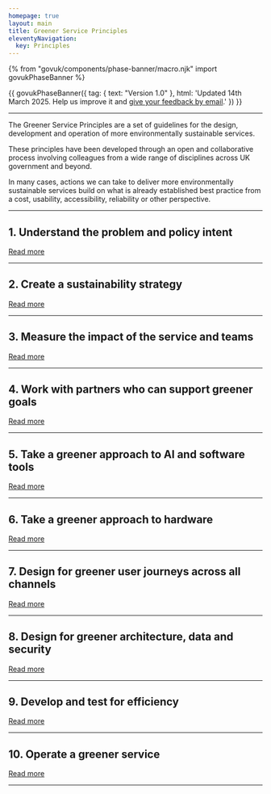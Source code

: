 ```yaml
---
homepage: true
layout: main
title: Greener Service Principles
eleventyNavigation:
  key: Principles
---
```


{% from "govuk/components/phase-banner/macro.njk" import govukPhaseBanner %}

{{ govukPhaseBanner({
  tag: {
    text: "Version 1.0"
  },
  html: 'Updated 14th March 2025. Help us improve it and <a class="govuk-link" href="#">give your feedback by email</a>.'
}) }}

* * *

The Greener Service Principles are a set of guidelines for the design, development and operation of more environmentally sustainable services.

These principles have been developed through an open and collaborative process involving colleagues from a wide range of disciplines across UK government and beyond.

<div class="govuk-inset-text app-wcag-callout">
  <p class="govuk-body">In many cases, actions we can take to deliver more environmentally sustainable services build on what is already established best practice from a cost, usability, accessibility, reliability or other perspective.</p>
</div>


* * *
## 1\. Understand the problem and policy intent
[Read more](principles/1-understand-the-problem-and-policy-intent)
* * *

## 2\. Create a sustainability strategy
[Read more](principles/2-create-a-sustainability-strategy)

* * *

## 3\. Measure the impact of the service and teams
[Read more](principles/3-measure-the-impact-of-the-service-and-teams)

* * *

## 4\. Work with partners who can support greener goals
[Read more](principles/4-work-with-partners-who-can-support-your-greener-goals)

* * *

## 5\. Take a greener approach to AI and software tools
[Read more](principles/5-take-a-greener-approach-to-AI-and-software-tools)

* * *

## 6\. Take a greener approach to hardware
[Read more](principles/6-take-a-greener-approach-to-hardware)

* * *

## 7\. Design for greener user journeys across all channels
[Read more](principles/7-design-for-greener-user-journeys-across-all-channels)

* * *

## 8\. Design for greener architecture, data and security
[Read more](principles/8-design-for-greener-architecture-data-security)

* * *

## 9\. Develop and test for efficiency
[Read more](principles/9-develop-and-test-for-efficency)

* * *

## 10\. Operate a greener service
[Read more](principles/10-operate-a-greener-service)

* * *
